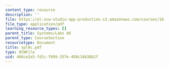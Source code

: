 ```yaml
---
content_type: resource
description: ''
file: https://ol-ocw-studio-app-production.s3.amazonaws.com/courses/16-01-unified-engineering-i-ii-iii-iv-fall-2005-spring-2006/466ce2e5fd1cf699357e450c34b38b1f_spl9c.pdf
file_type: application/pdf
learning_resource_types: []
parent_title: Systems/Labs 06
parent_type: CourseSection
resourcetype: Document
title: spl9c.pdf
type: OCWFile
uid: 466ce2e5-fd1c-f699-357e-450c34b38b1f
---
```

